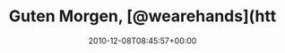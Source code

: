 ---
retweeted: false
source: <a href="https://about.twitter.com/products/tweetdeck" rel="nofollow">TweetDeck</a>
entities:
  hashtags: []
  symbols: []
  user_mentions:
  - name: Hands
    screen_name: WeAreHands
    indices:
    - '14'
    - '25'
    id_str: '33282713'
    id: '33282713'
  urls: []
display_text_range:
- '0'
- '25'
favorite_count: '0'
id_str: '12427649238433792'
truncated: false
retweet_count: '0'
id: '12427649238433792'
created_at: Wed Dec 08 08:45:57 +0000 2010
favorited: false
full_text: Guten Morgen, [@wearehands](https://twitter.com/wearehands)
lang: de
tags:
- pesos:twitter
date: '2010-12-08T08:45:57+00:00'
src: https://twitter.com/bascht/status/12427649238433792
original_url: https://twitter.com/bascht/status/12427649238433792
type: twitter_tweet
text: Guten Morgen, [@wearehands](https://twitter.com/wearehands)
title: Guten Morgen, [@wearehands](htt

---